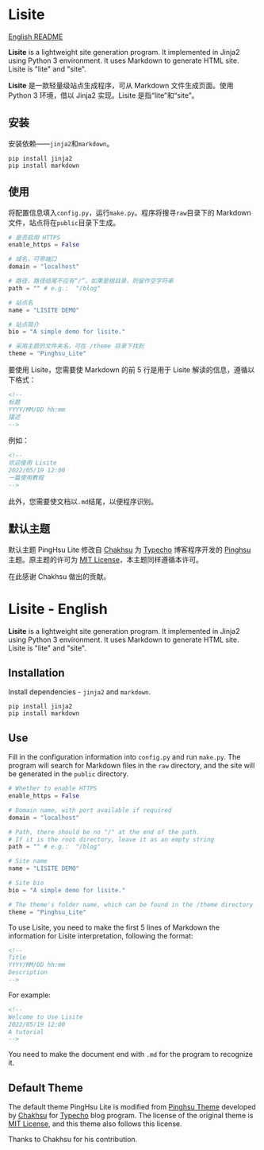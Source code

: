 # Lisite

[English README](#lisite---english)

**Lisite** is a lightweight site generation program. It implemented in Jinja2 using Python 3 environment. It uses Markdown to generate HTML site. Lisite is "lite" and "site".

**Lisite** 是一款轻量级站点生成程序，可从 Markdown 文件生成页面。使用 Python 3 环境，借以 Jinja2 实现。Lisite 是指“lite”和“site”。

## 安装
安装依赖——`jinja2`和`markdown`。

    pip install jinja2
    pip install markdown

## 使用

将配置信息填入`config.py`，运行`make.py`。程序将搜寻`raw`目录下的 Markdown 文件，站点将在`public`目录下生成。

```python
# 是否启用 HTTPS
enable_https = False

# 域名，可带端口
domain = "localhost"

# 路径，路径结尾不应有“/”。如果是根目录，则留作空字符串
path = "" # e.g.:  "/blog"

# 站点名
name = "LISITE DEMO"

# 站点简介
bio = "A simple demo for lisite."

# 采用主题的文件夹名，可在 /theme 目录下找到
theme = "Pinghsu_Lite"
```

要使用 Lisite，您需要使 Markdown 的前 5 行是用于 Lisite 解读的信息，遵循以下格式：

```html
<!--
标题
YYYY/MM/DD hh:mm
描述
-->
```

例如：

```html
<!--
欢迎使用 Lisite
2022/05/19 12:00
一篇使用教程
-->
```

此外，您需要使文档以`.md`结尾，以便程序识别。

## 默认主题

默认主题 PingHsu Lite 修改自 [Chakhsu](https://github.com/chakhsu/) 为 [Typecho](http://typecho.org) 博客程序开发的 [Pinghsu](https://github.com/chakhsu/pinghsu) 主题。原主题的许可为 [MIT License](https://github.com/chakhsu/pinghsu/blob/master/LICENSE.md)，本主题同样遵循本许可。

在此感谢 Chakhsu 做出的贡献。

# Lisite - English

**Lisite** is a lightweight site generation program. It implemented in Jinja2 using Python 3 environment. It uses Markdown to generate HTML site. Lisite is "lite" and "site".

## Installation

Install dependencies - `jinja2` and `markdown`.

    pip install jinja2
    pip install markdown


## Use

Fill in the configuration information into `config.py` and run `make.py`. The program will search for Markdown files in the `raw` directory, and the site will be generated in the `public` directory.

```python
# Whether to enable HTTPS
enable_https = False

# Domain name, with port available if required
domain = "localhost"

# Path, there should be no "/" at the end of the path. 
# If it is the root directory, leave it as an empty string
path = "" # e.g.:  "/blog"

# Site name
name = "LISITE DEMO"

# Site bio
bio = "A simple demo for lisite."

# The theme's folder name, which can be found in the /theme directory
theme = "Pinghsu_Lite"
```

To use Lisite, you need to make the first 5 lines of Markdown the information for Lisite interpretation, following the format:
```html
<!--
Title
YYYY/MM/DD hh:mm
Description
-->
```

For example:

```html
<!--
Welcome to Use Lisite
2022/05/19 12:00
A tutorial
-->
```
You need to make the document end with `.md` for the program to recognize it.
## Default Theme

The default theme PingHsu Lite is modified from [Pinghsu Theme](https://github.com/chakhsu/pinghsu) developed by [Chakhsu](https://github.com/chakhsu/) for [Typecho](http://typecho.org) blog program. The license of the original theme is [MIT License](https://github.com/chakhsu/pinghsu/blob/master/LICENSE.md), and this theme also follows this license.

Thanks to Chakhsu for his contribution.